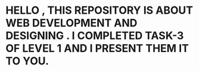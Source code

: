 # HELLO , THIS REPOSITORY IS ABOUT WEB DEVELOPMENT AND DESIGNING . I COMPLETED TASK-3 OF LEVEL 1 AND I PRESENT THEM IT TO YOU.
